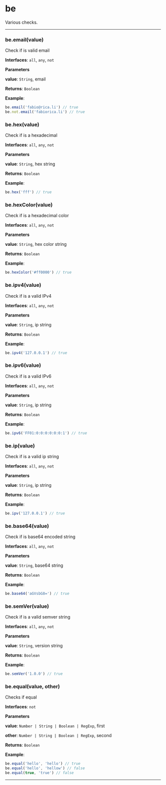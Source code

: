 # be

Various checks.



* * *

### be.email(value) 

Check if is valid email**Interfaces**: `all`, `any`, `not`

**Parameters**

**value**: `String`, email

**Returns**: `Boolean`

**Example**:
```js
be.email('fabio@rica.li') // truebe.not.email('fabiorica.li') // true
```


### be.hex(value) 

Check if is a hexadecimal**Interfaces**: `all`, `any`, `not`

**Parameters**

**value**: `String`, hex string

**Returns**: `Boolean`

**Example**:
```js
be.hex('fff') // true
```


### be.hexColor(value) 

Check if is a hexadecimal color**Interfaces**: `all`, `any`, `not`

**Parameters**

**value**: `String`, hex color string

**Returns**: `Boolean`

**Example**:
```js
be.hexColor('#ff0000') // true
```


### be.ipv4(value) 

Check if is a valid IPv4**Interfaces**: `all`, `any`, `not`

**Parameters**

**value**: `String`, ip string

**Returns**: `Boolean`

**Example**:
```js
be.ipv4('127.0.0.1') // true
```


### be.ipv6(value) 

Check if is a valid IPv6**Interfaces**: `all`, `any`, `not`

**Parameters**

**value**: `String`, ip string

**Returns**: `Boolean`

**Example**:
```js
be.ipv6('FF01:0:0:0:0:0:0:1') // true
```


### be.ip(value) 

Check if is a valid ip string**Interfaces**: `all`, `any`, `not`

**Parameters**

**value**: `String`, ip string

**Returns**: `Boolean`

**Example**:
```js
be.ipv('127.0.0.1') // true
```


### be.base64(value) 

Check if is base64 encoded string**Interfaces**: `all`, `any`, `not`

**Parameters**

**value**: `String`, base64 string

**Returns**: `Boolean`

**Example**:
```js
be.base64('aGVsbG8=') // true
```


### be.semVer(value) 

Check if is a valid semver string**Interfaces**: `all`, `any`, `not`

**Parameters**

**value**: `String`, version string

**Returns**: `Boolean`

**Example**:
```js
be.semVer('1.0.0') // true
```


### be.equal(value, other) 

Checks if equal**Interfaces**: `not`

**Parameters**

**value**: `Number | String | Boolean | RegExp`, first

**other**: `Number | String | Boolean | RegExp`, second

**Returns**: `Boolean`

**Example**:
```js
be.equal('hello', 'hello') // truebe.equal('hello', 'hellow') // falsebe.equal(true, 'true') // false
```



* * *










